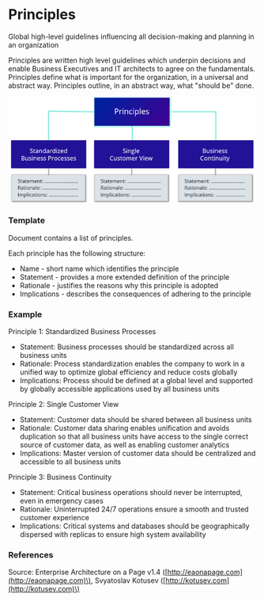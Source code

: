 # Principles

Global high-level guidelines influencing all decision-making and planning in an organization

Principles are written high level guidelines which underpin decisions and enable Business Executives and IT architects to agree on the fundamentals. Principles define what is important for the organization, in a universal and abstract way. Principles outline, in an abstract way, what "should be" done.



![](../../.gitbook/assets/2a-considerations_principles.jpg)

### 

### Template

Document contains a list of principles.

Each principle has the following structure:

* Name - short name which identifies the principle
* Statement - provides a more extended definition of the principle
* Rationale - justifies the reasons why this principle is adopted
* Implications - describes the consequences of adhering to the principle

### Example

Principle 1: Standardized Business Processes

* Statement: Business processes should be standardized across all business units
* Rationale: Process standardization enables the company to work in a unified way to optimize global efficiency and reduce costs globally
* Implications: Process should be defined at a global level and supported by globally accessible applications used by all business units

Principle 2: Single Customer View

* Statement: Customer data should be shared between all business units
* Rationale: Customer data sharing enables unification and avoids duplication so that all business units have access to the single correct source of customer data, as well as enabling customer analytics
* Implications: Master version of customer data should be centralized and accessible to all business units

Principle 3: Business Continuity

* Statement: Critical business operations should never be interrupted, even in emergency cases
* Rationale: Uninterrupted 24/7 operations ensure a smooth and trusted customer experience
* Implications: Critical systems and databases should be geographically dispersed with replicas to ensure high system availability

### References

Source: Enterprise Architecture on a Page v1.4 \([http://eaonapage.com](http://eaonapage.com)\), Svyatoslav Kotusev \([http://kotusev.com](http://kotusev.com)\)

